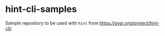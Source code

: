# hint-cli-samples
Sample repository to be used with `hint` from https://pypi.org/project/hint-cli/
